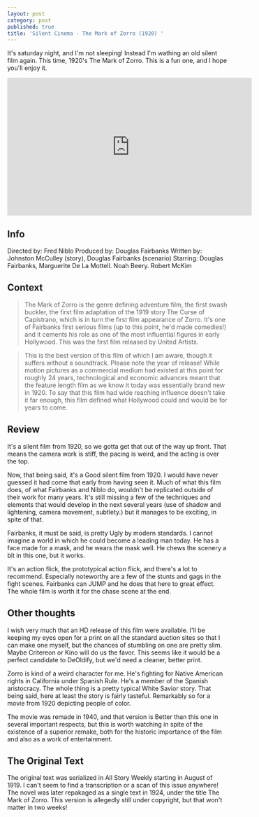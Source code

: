 ```yaml
---
layout: post
category: post
published: true
title: 'Silent Cinema - The Mark of Zorro (1920) '
---
```

It's saturday night, and I'm not sleeping! Instead I'm wathing an old silent film again. This time, 1920's The Mark of Zorro. This is a fun one, and I hope you'll enjoy it. 

<iframe width="560" height="315" sandbox="allow-same-origin allow-scripts" src="https://vidcommons.org/videos/embed/1df96781-4be6-4588-a526-856ee7a0f758" frameborder="0" allowfullscreen></iframe>

## Info

Directed by: Fred Niblo
Produced by: Douglas Fairbanks
Written by: Johnston McCulley (story), Douglas Fairbanks (scenario)
Starring: Douglas Fairbanks, Marguerite De La Mottell. Noah Beery. Robert McKim

## Context

>The Mark of Zorro is the genre defining adventure film, the first swash buckler, the first film adaptation of the 1919 story The Curse of Capistrano, which is in turn the first film appearance of Zorro. It's one of Fairbanks first serious films (up to this point, he'd made comedies!) and it cements his role as one of the most influential figures in early Hollywood. This was the first film released by United Artists. 

>This is the best version of this film of which I am aware, though it suffers without a soundtrack. Please note the year of release! While motion pictures as a commercial medium had existed at this point for roughly 24 years, technological and economic advances meant that the feature length film as we know it today was essentially brand new in 1920. To say that this film had wide reaching influence doesn't take it far enough, this film defined what Hollywood could and would be for years to come. 

## Review

It's a silent film from 1920, so we gotta get that out of the way up front. That means the camera work is stiff, the pacing is weird, and the acting is over the top.

Now, that being said, it's a Good silent film from 1920. I would have never guessed it had come that early from having seen it. Much of what this film does, of what Fairbanks and Niblo do, wouldn't be replicated outside of their work for many years. It's still missing a few of the techniques and elements that would develop in the next several years (use of shadow and lightening, camera movement, subtlety.) but it manages to be exciting, in spite of that. 

Fairbanks, it must be said, is pretty Ugly by modern standards. I cannot imagine a world in which he could become a leading man today. He has a face made for a mask, and he wears the mask well. He chews the scenery a bit in this one, but it works. 

It's an action flick, the prototypical action flick, and there's a lot to recommend. Especially noteworthy are a few of the stunts and gags in the fight scenes. Fairbanks can JUMP and he does that here to great effect. The whole film is worth it for the chase scene at the end. 

## Other thoughts

I wish very much that an HD release of this film were available. I'll be keeping my eyes open for a print on all the standard auction sites so that I can make one myself, but the chances of stumbling on one are pretty slim. Maybe Critereon or Kino will do us the favor. This seems like it would be a perfect candidate to DeOldify, but we'd need a cleaner, better print. 

Zorro is kind of a weird character for me. He's fighting for Native American rights in California under Spanish Rule. He's a member of the Spanish aristocracy. The whole thing is a pretty typical White Savior story. That being said, here at least the story is fairly tasteful. Remarkably so for a movie from 1920 depicting people of color. 

The movie was remade in 1940, and that version is Better than this one in several important respects, but this is worth watching in spite of the existence of a superior remake, both for the historic importance of the film and also as a work of entertainment.

## The Original Text

The original text was serialized in All Story Weekly starting in August of 1919. I can't seem to find a transcription or a scan of this issue anywhere! The novel was later repakaged as a single text in 1924, under the title The Mark of Zorro. This version is allegedly still under copyright, but that won't matter in two weeks! 
